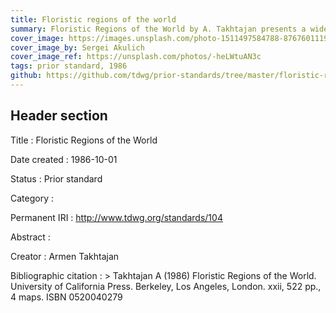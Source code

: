 ```yaml
---
title: Floristic regions of the world
summary: Floristic Regions of the World by A. Takhtajan presents a widely accepted schema of biogeographical areas defined by environmental factors and floristic composition. It is a hierarchical schema that recognizes six floristic kingdoms, 35 floristic regions and 152 floristic provinces.
cover_image: https://images.unsplash.com/photo-1511497584788-876760111969
cover_image_by: Sergei Akulich
cover_image_ref: https://unsplash.com/photos/-heLWtuAN3c
tags: prior standard, 1986
github: https://github.com/tdwg/prior-standards/tree/master/floristic-regions-of-the-world
---
```


## Header section

Title
: Floristic Regions of the World

Date created
: 1986-10-01

Status
: Prior standard

Category
: 

Permanent IRI
: <http://www.tdwg.org/standards/104>

Abstract
: 

Creator
: Armen Takhtajan

Bibliographic citation
: > Takhtajan A (1986) Floristic Regions of the World. University of California Press. Berkeley, Los Angeles, London. xxii, 522 pp., 4 maps. ISBN 0520040279
